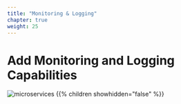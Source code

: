 ```yaml
---
title: "Monitoring & Logging"
chapter: true
weight: 25
---
```


# Add Monitoring and Logging Capabilities

![microservices](/images/crystal.svg)
{{% children showhidden="false" %}}
